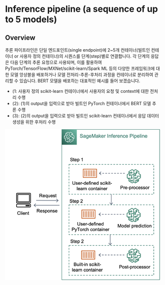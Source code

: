 # Inference pipeline (a sequence of up to 5 models)

## Overview
추론 파이프라인은 단일 엔드포인트(single endpoint)에 2~5개 컨테이너(빌트인 컨테이너 or 사용자 정의 컨테이너)의 시퀀스를 단계(step)별로 연결합니다. 각 단계의 응답은 다음 단계의 추론 요청으로 사용되며, 이를 활용하여 PyTorch/TensorFlow/MXNet/scikit-learn/Spark ML 등의 다양한 프레임워크에 대한 모델 앙상블을 배포하거나 모델 전처리-추론-후처리 과정을 컨테이너로 분리하여 관리할 수 있습니다. BERT 모델을 배포하는 대표적인 예시를 들어 보겠습니다.

* (1: 사용자 정의 scikit-learn 컨테이너에서 사용자의 요청 및 context에 대한 전처리 수행
* (2): (1)의 output을 입력으로 받아 빌트인 PyTorch 컨테이너에서 BERT 모델 추론 수행
* (3): (2)의 output을 입력으로 받아 빌트인 scikit-learn 컨테이너에서 응답 데이터 생성을 위한 후처리 수행

![ptn_6_01](../../images/key_features/ptn_6_01.png)